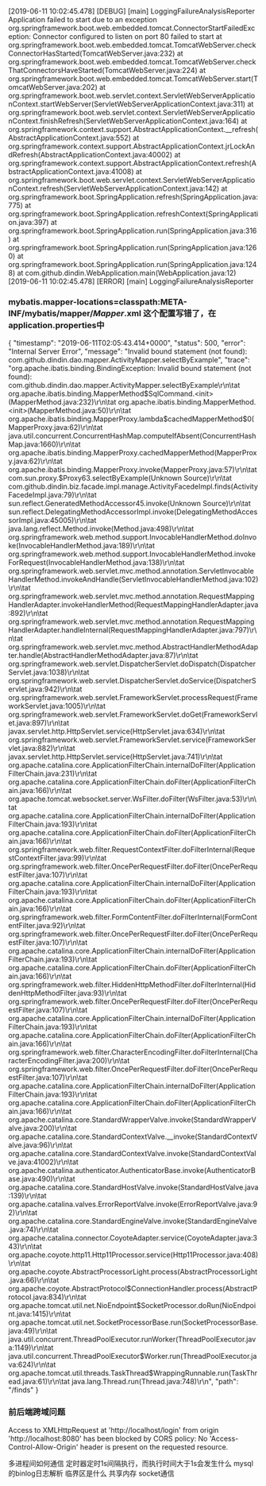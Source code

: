 ###
[2019-06-11 10:02:45.478] [DEBUG] [main] LoggingFailureAnalysisReporter Application failed to start due to an exception
org.springframework.boot.web.embedded.tomcat.ConnectorStartFailedException: Connector configured to listen on port 80 failed to start
	at org.springframework.boot.web.embedded.tomcat.TomcatWebServer.checkConnectorHasStarted(TomcatWebServer.java:232)
	at org.springframework.boot.web.embedded.tomcat.TomcatWebServer.checkThatConnectorsHaveStarted(TomcatWebServer.java:224)
	at org.springframework.boot.web.embedded.tomcat.TomcatWebServer.start(TomcatWebServer.java:202)
	at org.springframework.boot.web.servlet.context.ServletWebServerApplicationContext.startWebServer(ServletWebServerApplicationContext.java:311)
	at org.springframework.boot.web.servlet.context.ServletWebServerApplicationContext.finishRefresh(ServletWebServerApplicationContext.java:164)
	at org.springframework.context.support.AbstractApplicationContext.__refresh(AbstractApplicationContext.java:552)
	at org.springframework.context.support.AbstractApplicationContext.jrLockAndRefresh(AbstractApplicationContext.java:40002)
	at org.springframework.context.support.AbstractApplicationContext.refresh(AbstractApplicationContext.java:41008)
	at org.springframework.boot.web.servlet.context.ServletWebServerApplicationContext.refresh(ServletWebServerApplicationContext.java:142)
	at org.springframework.boot.SpringApplication.refresh(SpringApplication.java:775)
	at org.springframework.boot.SpringApplication.refreshContext(SpringApplication.java:397)
	at org.springframework.boot.SpringApplication.run(SpringApplication.java:316)
	at org.springframework.boot.SpringApplication.run(SpringApplication.java:1260)
	at org.springframework.boot.SpringApplication.run(SpringApplication.java:1248)
	at com.github.dindin.WebApplication.main(WebApplication.java:12)
[2019-06-11 10:02:45.478] [ERROR] [main] LoggingFailureAnalysisReporter

### mybatis.mapper-locations=classpath:META-INF/mybatis/mapper/*Mapper*.xml 这个配置写错了，在application.properties中
{
    "timestamp": "2019-06-11T02:05:43.414+0000",
    "status": 500,
    "error": "Internal Server Error",
    "message": "Invalid bound statement (not found): com.github.dindin.dao.mapper.ActivityMapper.selectByExample",
    "trace": "org.apache.ibatis.binding.BindingException: Invalid bound statement (not found): com.github.dindin.dao.mapper.ActivityMapper.selectByExample\r\n\tat org.apache.ibatis.binding.MapperMethod$SqlCommand.<init>(MapperMethod.java:232)\r\n\tat org.apache.ibatis.binding.MapperMethod.<init>(MapperMethod.java:50)\r\n\tat org.apache.ibatis.binding.MapperProxy.lambda$cachedMapperMethod$0(MapperProxy.java:62)\r\n\tat java.util.concurrent.ConcurrentHashMap.computeIfAbsent(ConcurrentHashMap.java:1660)\r\n\tat org.apache.ibatis.binding.MapperProxy.cachedMapperMethod(MapperProxy.java:62)\r\n\tat org.apache.ibatis.binding.MapperProxy.invoke(MapperProxy.java:57)\r\n\tat com.sun.proxy.$Proxy63.selectByExample(Unknown Source)\r\n\tat com.github.dindin.biz.facade.impl.manage.ActivityFacedeImpl.finds(ActivityFacedeImpl.java:79)\r\n\tat sun.reflect.GeneratedMethodAccessor45.invoke(Unknown Source)\r\n\tat sun.reflect.DelegatingMethodAccessorImpl.invoke(DelegatingMethodAccessorImpl.java:45005)\r\n\tat java.lang.reflect.Method.invoke(Method.java:498)\r\n\tat org.springframework.web.method.support.InvocableHandlerMethod.doInvoke(InvocableHandlerMethod.java:189)\r\n\tat org.springframework.web.method.support.InvocableHandlerMethod.invokeForRequest(InvocableHandlerMethod.java:138)\r\n\tat org.springframework.web.servlet.mvc.method.annotation.ServletInvocableHandlerMethod.invokeAndHandle(ServletInvocableHandlerMethod.java:102)\r\n\tat org.springframework.web.servlet.mvc.method.annotation.RequestMappingHandlerAdapter.invokeHandlerMethod(RequestMappingHandlerAdapter.java:892)\r\n\tat org.springframework.web.servlet.mvc.method.annotation.RequestMappingHandlerAdapter.handleInternal(RequestMappingHandlerAdapter.java:797)\r\n\tat org.springframework.web.servlet.mvc.method.AbstractHandlerMethodAdapter.handle(AbstractHandlerMethodAdapter.java:87)\r\n\tat org.springframework.web.servlet.DispatcherServlet.doDispatch(DispatcherServlet.java:1038)\r\n\tat org.springframework.web.servlet.DispatcherServlet.doService(DispatcherServlet.java:942)\r\n\tat org.springframework.web.servlet.FrameworkServlet.processRequest(FrameworkServlet.java:1005)\r\n\tat org.springframework.web.servlet.FrameworkServlet.doGet(FrameworkServlet.java:897)\r\n\tat javax.servlet.http.HttpServlet.service(HttpServlet.java:634)\r\n\tat org.springframework.web.servlet.FrameworkServlet.service(FrameworkServlet.java:882)\r\n\tat javax.servlet.http.HttpServlet.service(HttpServlet.java:741)\r\n\tat org.apache.catalina.core.ApplicationFilterChain.internalDoFilter(ApplicationFilterChain.java:231)\r\n\tat org.apache.catalina.core.ApplicationFilterChain.doFilter(ApplicationFilterChain.java:166)\r\n\tat org.apache.tomcat.websocket.server.WsFilter.doFilter(WsFilter.java:53)\r\n\tat org.apache.catalina.core.ApplicationFilterChain.internalDoFilter(ApplicationFilterChain.java:193)\r\n\tat org.apache.catalina.core.ApplicationFilterChain.doFilter(ApplicationFilterChain.java:166)\r\n\tat org.springframework.web.filter.RequestContextFilter.doFilterInternal(RequestContextFilter.java:99)\r\n\tat org.springframework.web.filter.OncePerRequestFilter.doFilter(OncePerRequestFilter.java:107)\r\n\tat org.apache.catalina.core.ApplicationFilterChain.internalDoFilter(ApplicationFilterChain.java:193)\r\n\tat org.apache.catalina.core.ApplicationFilterChain.doFilter(ApplicationFilterChain.java:166)\r\n\tat org.springframework.web.filter.FormContentFilter.doFilterInternal(FormContentFilter.java:92)\r\n\tat org.springframework.web.filter.OncePerRequestFilter.doFilter(OncePerRequestFilter.java:107)\r\n\tat org.apache.catalina.core.ApplicationFilterChain.internalDoFilter(ApplicationFilterChain.java:193)\r\n\tat org.apache.catalina.core.ApplicationFilterChain.doFilter(ApplicationFilterChain.java:166)\r\n\tat org.springframework.web.filter.HiddenHttpMethodFilter.doFilterInternal(HiddenHttpMethodFilter.java:93)\r\n\tat org.springframework.web.filter.OncePerRequestFilter.doFilter(OncePerRequestFilter.java:107)\r\n\tat org.apache.catalina.core.ApplicationFilterChain.internalDoFilter(ApplicationFilterChain.java:193)\r\n\tat org.apache.catalina.core.ApplicationFilterChain.doFilter(ApplicationFilterChain.java:166)\r\n\tat org.springframework.web.filter.CharacterEncodingFilter.doFilterInternal(CharacterEncodingFilter.java:200)\r\n\tat org.springframework.web.filter.OncePerRequestFilter.doFilter(OncePerRequestFilter.java:107)\r\n\tat org.apache.catalina.core.ApplicationFilterChain.internalDoFilter(ApplicationFilterChain.java:193)\r\n\tat org.apache.catalina.core.ApplicationFilterChain.doFilter(ApplicationFilterChain.java:166)\r\n\tat org.apache.catalina.core.StandardWrapperValve.invoke(StandardWrapperValve.java:200)\r\n\tat org.apache.catalina.core.StandardContextValve.__invoke(StandardContextValve.java:96)\r\n\tat org.apache.catalina.core.StandardContextValve.invoke(StandardContextValve.java:41002)\r\n\tat org.apache.catalina.authenticator.AuthenticatorBase.invoke(AuthenticatorBase.java:490)\r\n\tat org.apache.catalina.core.StandardHostValve.invoke(StandardHostValve.java:139)\r\n\tat org.apache.catalina.valves.ErrorReportValve.invoke(ErrorReportValve.java:92)\r\n\tat org.apache.catalina.core.StandardEngineValve.invoke(StandardEngineValve.java:74)\r\n\tat org.apache.catalina.connector.CoyoteAdapter.service(CoyoteAdapter.java:343)\r\n\tat org.apache.coyote.http11.Http11Processor.service(Http11Processor.java:408)\r\n\tat org.apache.coyote.AbstractProcessorLight.process(AbstractProcessorLight.java:66)\r\n\tat org.apache.coyote.AbstractProtocol$ConnectionHandler.process(AbstractProtocol.java:834)\r\n\tat org.apache.tomcat.util.net.NioEndpoint$SocketProcessor.doRun(NioEndpoint.java:1415)\r\n\tat org.apache.tomcat.util.net.SocketProcessorBase.run(SocketProcessorBase.java:49)\r\n\tat java.util.concurrent.ThreadPoolExecutor.runWorker(ThreadPoolExecutor.java:1149)\r\n\tat java.util.concurrent.ThreadPoolExecutor$Worker.run(ThreadPoolExecutor.java:624)\r\n\tat org.apache.tomcat.util.threads.TaskThread$WrappingRunnable.run(TaskThread.java:61)\r\n\tat java.lang.Thread.run(Thread.java:748)\r\n",
    "path": "/finds"
}
### 前后端跨域问题
Access to XMLHttpRequest at 'http://localhost/login' from origin 'http://localhost:8080' has been blocked by CORS policy: No 'Access-Control-Allow-Origin' header is present on the requested resource.


多进程间如何通信
定时器定时1s间隔执行，而执行时间大于1s会发生什么
mysql的binlog日志解析
临界区是什么
共享内存
socket通信